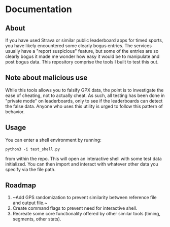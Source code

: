 # Documentation

## About

If you have used Strava or similar public leaderboard apps for timed sports, you have likely encountered some clearly bogus entries. The services usually have a "report suspicious" feature, but some of the entries are so clearly bogus it made me wonder how easy it would be to manipulate and post bogus data. This repository comprise the tools I built to test this out. 

## Note about malicious use

While this tools allows you to falsify GPX data, the point is to investigate the ease of cheating, not to actually cheat. As such, all testing has been done in "private mode" on leaderboards, only to see if the leaderboards can detect the false data. Anyone who uses this utility is urged to follow this pattern of behavior. 

## Usage

You can enter a shell environment by running: 

`python3 -i test_shell.py`

from within the repo. This will open an interactive shell with some test data initialized. You can then import and interact with whatever other data you specify via the file path. 

## Roadmap

1. ~Add GPS randomization to prevent similarity between reference file and output file.~
2. Create command flags to prevent need for interactive shell. 
3. Recreate some core functionality offered by other similar tools (timing, segments, other stats).
